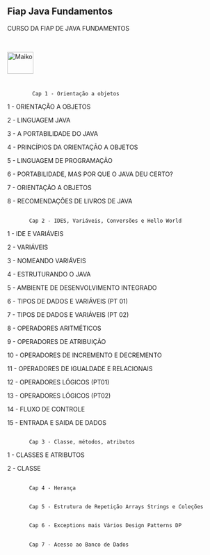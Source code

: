 ## Fiap Java Fundamentos
CURSO DA FIAP DE JAVA FUNDAMENTOS

##
<div style="display: inline_block"><br>
  <img align="center" alt="Maiko" height="50" width="60" src="https://cdn.jsdelivr.net/gh/devicons/devicon/icons/java/java-original-wordmark.svg"">
    </div>
                                                                                                                                             
#
            Cap 1 - Orientação a objetos
1 - ORIENTAÇÃO A OBJETOS

2 - LINGUAGEM JAVA

3 - A PORTABILIDADE DO JAVA

4 - PRINCÍPIOS DA ORIENTAÇÃO A OBJETOS

5 - LINGUAGEM DE PROGRAMAÇÃO

6 - PORTABILIDADE, MAS POR QUE O JAVA DEU CERTO?

7 - ORIENTAÇÃO A OBJETOS

8 - RECOMENDAÇÕES DE LIVROS DE JAVA
 ##
           Cap 2 - IDES, Variáveis, Conversões e Hello World
1 - IDE E VARIÁVEIS

2 - VARIÁVEIS

3 - NOMEANDO VARIÁVEIS

4 - ESTRUTURANDO O JAVA

5 - AMBIENTE DE DESENVOLVIMENTO INTEGRADO
 
6 - TIPOS DE DADOS E VARIÁVEIS (PT 01)
                                                                                                                                                  
7 - TIPOS DE DADOS E VARIÁVEIS (PT 02)

8 - OPERADORES ARITMÉTICOS

9 - OPERADORES DE ATRIBUIÇÃO  
                                                                                                                                                  
10 - OPERADORES DE INCREMENTO E DECREMENTO  

11 - OPERADORES DE IGUALDADE E RELACIONAIS                                                                                                                                     
                                                                                                                                                  
12 - OPERADORES LÓGICOS (PT01)  
                                                                                                                                                                                                                                                                                                   
13 - OPERADORES LÓGICOS (PT02)  
                                                                                                                                                  
14 - FLUXO DE CONTROLE
                                                                                                                                                  
15 - ENTRADA E SAIDA DE DADOS                                                                                                                                                  
  
                                                                                                                                                  
                                                                                                                                                  
##
                                                                                                                                                  
           Cap 3 - Classe, métodos, atributos  
1 - CLASSES E ATRIBUTOS
                                                                                                                                                  
2 - CLASSE    
                                                                                                                                                  
                                                                                                                                                  
                                                                                                                                                  
##           
           Cap 4 - Herança
##
           Cap 5 - Estrutura de Repetição Arrays Strings e Coleções
##           
           Cap 6 - Exceptions mais Vários Design Patterns DP
##           
           Cap 7 - Acesso ao Banco de Dados
                                            

